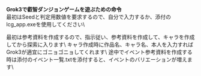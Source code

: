 **Grok3で叡智ダンジョンゲームを遊ぶための命令**\
  最初はSeedと判定用数値を要求するので、自分で入力するか、添付のlcg_app.exeを使用してください\\
  
  最初は参考資料を作成するので、指示従い、参考資料を作成して、キャラを作成してから探索に入ります\\
  キャラ作成時に作品名、キャラ名、本人を入力すればGrok3が適宜にゴニョゴニョしてくれます\\
  途中でイベント参考資料を作成する時は添付のイベント一覧.txtを添付すると、イベントのバリエーションが増えます\\
